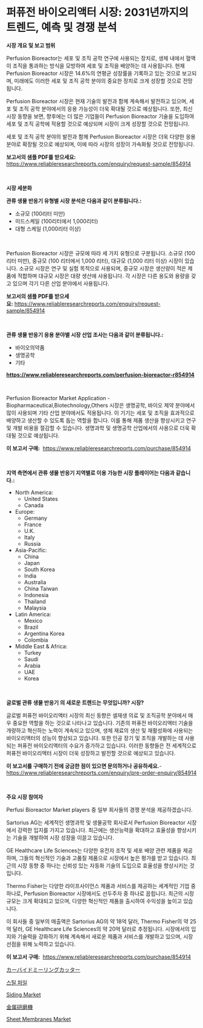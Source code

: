 <p><h1>퍼퓨전 바이오리액터 시장: 2031년까지의 트렌드, 예측 및 경쟁 분석</h1></p><p><strong>시장 개요 및 보고 범위</strong></p>
<p><p>Perfusion Bioreactor는 세포 및 조직 공학 연구에 사용되는 장치로, 생체 내에서 혈액이 조직을 통과하는 방식을 모방하여 세포 및 조직을 배양하는 데 사용됩니다. 현재 Perfusion Bioreactor 시장은 14.6%의 연평균 성장률을 기록하고 있는 것으로 보고되며, 미래에도 이러한 세포 및 조직 공학 분야의 중요한 장치로 크게 성장할 것으로 전망됩니다.</p><p>Perfusion Bioreactor 시장은 현재 기술의 발전과 함께 계속해서 발전하고 있으며, 세포 및 조직 공학 분야에서의 응용 가능성이 더욱 확대될 것으로 예상됩니다. 또한, 최신 시장 동향을 보면, 향후에는 더 많은 기업들이 Perfusion Bioreactor 기술을 도입하여 세포 및 조직 공학에 적용할 것으로 예상되며 시장이 크게 성장할 것으로 전망됩니다.</p><p>세포 및 조직 공학 분야의 발전과 함께 Perfusion Bioreactor 시장은 더욱 다양한 응용 분야로 확장될 것으로 예상되며, 이에 따라 시장의 성장이 가속화될 것으로 전망됩니다.</p></p>
<p><strong>보고서의 샘플 PDF를 받으세요:</strong> <a href="https://www.reliableresearchreports.com/enquiry/request-sample/854914">https://www.reliableresearchreports.com/enquiry/request-sample/854914</a></p>
<p>&nbsp;</p>
<p><strong>시장 세분화</strong></p>
<p><strong>관류 생물 반응기 유형별 시장 분석은 다음과 같이 분류됩니다.:</strong></p>
<p><ul><li>소규모 (100리터 미만)</li><li>미드스케일 (100리터에서 1,000리터)</li><li>대형 스케일 (1,000리터 이상)</li></ul></p>
<p>&nbsp;</p>
<p><p>Perfusion Bioreactor 시장은 규모에 따라 세 가지 유형으로 구분됩니다. 소규모 (100 리터 미만), 중규모 (100 리터에서 1,000 리터), 대규모 (1,000 리터 이상) 시장이 있습니다. 소규모 시장은 연구 및 실험 목적으로 사용되며, 중규모 시장은 생산량이 적은 제품에 적합하며 대규모 시장은 대량 생산에 사용됩니다. 각 시장은 다른 용도와 용량을 갖고 있으며 각기 다른 산업 분야에서 사용됩니다.</p></p>
<p><strong>보고서의 샘플 PDF를 받으세요:</strong>&nbsp;<a href="https://www.reliableresearchreports.com/enquiry/request-sample/854914">https://www.reliableresearchreports.com/enquiry/request-sample/854914</a></p>
<p>&nbsp;</p>
<p><strong> 관류 생물 반응기 응용 분야별 시장 산업 조사는 다음과 같이 분류됩니다.:</strong></p>
<p><ul><li>바이오의약품</li><li>생명공학</li><li>기타</li></ul></p>
<p><strong><a href="https://www.reliableresearchreports.com/perfusion-bioreactor-r854914">https://www.reliableresearchreports.com/perfusion-bioreactor-r854914</a></strong></p>
<p>&nbsp;</p>
<p><p>Perfusion Bioreactor Market Application -Biopharmaceutical,Biotechnology,Others 시장은 생명공학, 바이오 제약 분야에서 많이 사용되며 기타 산업 분야에서도 적용됩니다. 이 기기는 세포 및 조직을 효과적으로 배양하고 생산할 수 있도록 돕는 역할을 합니다. 이를 통해 제품 생산을 향상시키고 연구 및 개발 비용을 절감할 수 있습니다. 생명과학 및 생명공학 산업에서의 사용으로 더욱 확대될 것으로 예상됩니다.</p></p>
<p><strong>이 보고서 구매:</strong>&nbsp; <a href="https://www.reliableresearchreports.com/purchase/854914">https://www.reliableresearchreports.com/purchase/854914</a></p>
<p>&nbsp;</p>
<p><strong>지역 측면에서 관류 생물 반응기 지역별로 이용 가능한 시장 플레이어는 다음과 같습니다.:</strong></p>
<p><ul>
    <li>
        North America:
        <ul>
            <li>United States</li>
            <li>Canada</li>
        </ul>
    </li>
    <li>
        Europe:
        <ul>
            <li>Germany</li>
            <li>France</li>
            <li>U.K.</li>
            <li>Italy</li>
            <li>Russia</li>
        </ul>
    </li>
    <li>
        Asia-Pacific:
        <ul>
            <li>China</li>
            <li>Japan</li>
            <li>South Korea</li>
            <li>India</li>
            <li>Australia</li>
            <li>China Taiwan</li>
            <li>Indonesia</li>
            <li>Thailand</li>
            <li>Malaysia</li>
        </ul>
    </li>
    <li>
        Latin America:
        <ul>
            <li>Mexico</li>
            <li>Brazil</li>
            <li>Argentina Korea</li>
            <li>Colombia</li>
        </ul>
    </li>
    <li>
        Middle East & Africa:
        <ul>
            <li>Turkey</li>
            <li>Saudi</li>
            <li>Arabia</li>
            <li>UAE</li>
            <li>Korea</li>
        </ul>
    </li>
    </ul></p>
<p>&nbsp;</p>
<p><strong>글로벌 관류 생물 반응기 의 새로운 트렌드는 무엇입니까? 시장?</strong></p>
<p><p>글로벌 퍼퓨전 바이오리액터 시장의 최신 동향은 셀재생 의료 및 조직공학 분야에서 매우 중요한 역할을 하는 것으로 나타나고 있습니다. 기존의 퍼퓨전 바이오리액터 기술을 개량하고 혁신하는 노력이 계속되고 있으며, 생체 재료의 생산 및 재활성화에 사용되는 바이오리액터의 성능이 향상되고 있습니다. 또한 인공 장기 및 조직을 개발하는 데 사용되는 퍼퓨전 바이오리액터의 수요가 증가하고 있습니다. 이러한 동향들은 전 세계적으로 퍼퓨전 바이오리액터 시장이 더욱 성장하고 발전할 것으로 예상되고 있습니다.</p></p>
<p><strong>이 보고서를 구매하기 전에 궁금한 점이 있으면 문의하거나 공유하세요.</strong>- <a href="https://www.reliableresearchreports.com/enquiry/pre-order-enquiry/854914">https://www.reliableresearchreports.com/enquiry/pre-order-enquiry/854914</a></p>
<p>&nbsp;</p>
<p><strong>주요 시장 참여자</strong></p>
<p><p>Perfusi Bioreactor Market players 중 일부 회사들의 경쟁 분석을 제공하겠습니다.</p><p>Sartorius AG는 세계적인 생명과학 및 생물공학 회사로서 Perfusion Bioreactor 시장에서 강력한 입지를 가지고 있습니다. 최근에는 생산능력을 확대하고 효율성을 향상시키는 기술을 개발하여 시장 성장을 이끌고 있습니다.</p><p>GE Healthcare Life Sciences는 다양한 유전자 조작 및 세포 배양 관련 제품을 제공하며, 그들의 혁신적인 기술과 고품질 제품으로 시장에서 높은 평가를 받고 있습니다. 최근의 시장 동향 중 하나는 신뢰성 있는 자동화 기술의 도입으로 효율성을 향상시키는 것입니다.</p><p>Thermo Fisher는 다양한 라이프사이언스 제품과 서비스를 제공하는 세계적인 기업 중 하나로, Perfusion Bioreactor 시장에서도 선두주자 중 하나로 꼽힙니다. 최근의 시장 규모는 크게 확대되고 있으며, 다양한 혁신적인 제품을 출시하여 수익성을 높이고 있습니다.</p><p>이 회사들 중 일부의 매출액은 Sartorius AG의 약 18억 달러, Thermo Fisher의 약 25억 달러, GE Healthcare Life Sciences의 약 20억 달러로 추정됩니다. 시장에서의 입지와 기술력을 강화하기 위해 계속해서 새로운 제품과 서비스를 개발하고 있으며, 시장 선점을 위해 노력하고 있습니다.</p></p>
<p><strong>이 보고서 구매:</strong>&nbsp;&nbsp;<a href="https://www.reliableresearchreports.com/purchase/854914">https://www.reliableresearchreports.com/purchase/854914</a></p>
<p><p><a href="https://github.com/schmahlson/Market-Research-Report-List-1/blob/main/244298917909.md">カーバイドミーリングカッター</a></p><p><a href="https://medium.com/@rickymetzdvm/%EA%B0%95%EC%B2%A0-%ED%8C%8C%EC%9D%BC-%EC%8B%9C%EC%9E%A5-%EC%A0%84%EB%A7%9D-%EC%82%B0%EC%97%85-%EA%B0%9C%EC%9A%94-%EB%B0%8F-%EC%98%88%EC%B8%A1-2024%EB%85%84%EB%B6%80%ED%84%B0-2031%EB%85%84%EA%B9%8C%EC%A7%80-4192a2f9bbb1">스틸 파일</a></p><p><a href="https://issuu.com/reportprime-2/docs/siding-market-size-2030.pptx">Siding Market</a></p><p><a href="https://github.com/mohamedbakry57/Market-Research-Report-List-3/blob/main/942778917910.md">金属研磨機</a></p><p><a href="https://issuu.com/reportprime-2/docs/sheet-membranes-market-size-2030.pptx">Sheet Membranes Market</a></p></p>